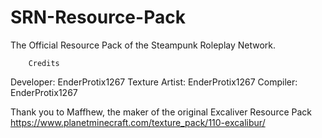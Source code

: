 # SRN-Resource-Pack
The Official Resource Pack of the Steampunk Roleplay Network. 

		Credits
		
Developer: EnderProtix1267
Texture Artist: EnderProtix1267
Compiler: EnderProtix1267

Thank you to Maffhew, the maker of the original Excaliver Resource Pack
https://www.planetminecraft.com/texture_pack/110-excalibur/


